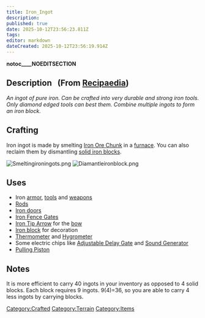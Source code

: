 ```yaml
---
title: Iron_Ingot
description: 
published: true
date: 2025-10-12T23:56:23.811Z
tags: 
editor: markdown
dateCreated: 2025-10-12T23:56:19.914Z
---
```


__notoc____NOEDITSECTION__

## Description   (From [Recipaedia](.. "wikilink"))

*An ingot of pure iron. Can be crafted into very durable and strong iron
tools. Only diamond edged tools can best them. Combine multiple ingots
to form an iron block.*

## Crafting

Iron ingot is made by smelting [Iron Ore
Chunk](../Minerals/Iron_Ore_Chunk.md "wikilink") in a [furnace](furnace "wikilink").
You can also reclaim them by dismantling [solid iron
blocks](solid_Iron_Block "wikilink").

![Smeltingironingots.png](Smeltingironingots.png
"Smeltingironingots.png")
![Diamantleironblock.png](Diamantleironblock.png
"Diamantleironblock.png")

## Uses

  - Iron [armor](armor "wikilink"), [tools](:Category:Tools "wikilink")
    and [weapons](:Category:Weapons "wikilink")
  - [Rods](Rod "wikilink")
  - [Iron doors](Iron_Door "wikilink")
  - [Iron Fence Gates](Iron_Fence_Gate.md "wikilink")
  - [Iron Tip Arrow](../Weapons/Iron_Tip_Arrow.md "wikilink") for the
    [bow](bow "wikilink")
  - [Iron block](../Construction/Solid_Iron_Block.md "wikilink") for decoration
  - [Thermometer](Thermometer "wikilink") and
    [Hygrometer](../Tools/Hygrometer.md "wikilink")
  - Some electric chips like [Adjustable Delay
    Gate](../Electrics/Adjustable_Delay_Gate.md "wikilink") and [Sound
    Generator](../Electrics/Sound_Generator.md "wikilink")
  - [Pulling Piston](../Electrics/Pulling_Piston.md "wikilink")

## Notes

It is more efficient to carry 40 ingots in your inventory as opposed to
4 solid blocks. Each block requires 9 ingots. 9(4)=36, so you are able
to carry 4 less ingots by carrying blocks.

[Category:Crafted](Category:Crafted "wikilink")
[Category:Terrain](Category:Terrain "wikilink")
[Category:Items](Category:Items "wikilink")